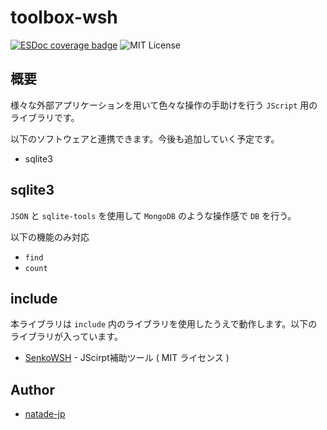 # toolbox-wsh

[![ESDoc coverage badge](https://natade-jp.github.io/toolbox-wsh/badge.svg)](https://natade-jp.github.io/toolbox-wsh/)
![MIT License](https://img.shields.io/badge/license-MIT-blue.svg?style=flat)

## 概要

様々な外部アプリケーションを用いて色々な操作の手助けを行う `JScript` 用のライブラリです。

以下のソフトウェアと連携できます。今後も追加していく予定です。

- sqlite3

## sqlite3
 `JSON` と `sqlite-tools` を使用して `MongoDB` のような操作感で `DB` を行う。

 以下の機能のみ対応
 - `find`
 - `count`

## include

本ライブラリは `include` 内のライブラリを使用したうえで動作します。以下のライブラリが入っています。

- [SenkoWSH](https://github.com/natade-jp/SenkoWSH) - JScirpt補助ツール ( MIT ライセンス )

## Author

- [natade-jp](https://github.com/natade-jp/)
